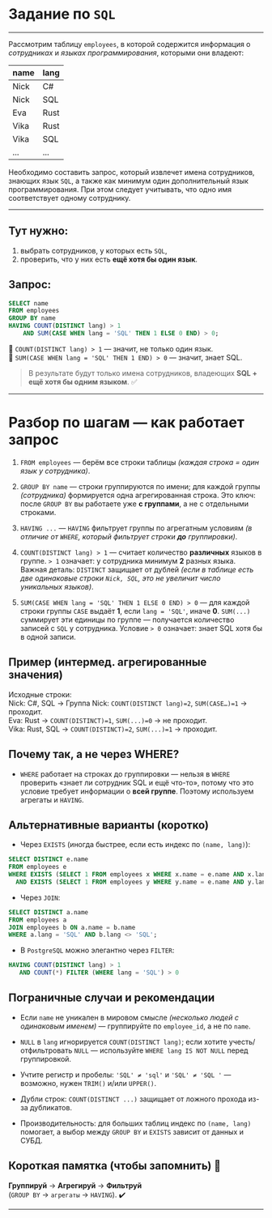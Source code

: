 # Задание по `SQL`

---
Рассмотрим таблицу `employees`, в которой содержится информация о _сотрудниках_ 
и _языках программирования_, которыми они владеют:

| name       | lang      |
|:-----------|:----------|
| Nick       | C#        |
| Nick       | SQL       |
| Eva        | Rust      |
| Vika       | Rust      |
| Vika       | SQL       |
| ...        | ...       |

Необходимо составить запрос, который извлечет имена сотрудников, знающих язык `SQL`,
а также как минимум один дополнительный язык программирования.
При этом следует учитывать, что одно имя соответствует одному сотруднику.

---
## Тут нужно:
1. выбрать сотрудников, у которых есть `SQL`,
2. проверить, что у них есть **ещё хотя бы один язык**.

## Запрос:
```sql
SELECT name 
FROM employees 
GROUP BY name 
HAVING COUNT(DISTINCT lang) > 1    
    AND SUM(CASE WHEN lang = 'SQL' THEN 1 ELSE 0 END) > 0;
```

🔹 `COUNT(DISTINCT lang) > 1` — значит, не только один язык.  
🔹 `SUM(CASE WHEN lang = 'SQL' THEN 1 END) > 0` — значит, знает SQL.

> В результате будут только имена сотрудников, владеющих **SQL + ещё хотя бы одним языком**. ✅

---
# Разбор по шагам — как работает запрос

1. `FROM employees` — берём все строки таблицы _(каждая строка = один язык у сотрудника)_.

2. `GROUP BY name` — строки группируются по имени; для каждой группы _(сотрудника)_ формируется 
одна агрегированная строка. Это ключ: после `GROUP BY` вы работаете уже **с группами**, а не с отдельными строками.

3. `HAVING ...` — `HAVING` фильтрует группы по агрегатным условиям 
_(в отличие от `WHERE`, который фильтрует строки **до** группировки)_.

4. `COUNT(DISTINCT lang) > 1` — считает количество **различных** языков в группе. `> 1` означает: 
у сотрудника минимум **2** разных языка. Важная деталь: `DISTINCT` защищает от дублей 
_(если в таблице есть две одинаковые строки `Nick, SQL`, это не увеличит число уникальных языков)_.

5. `SUM(CASE WHEN lang = 'SQL' THEN 1 ELSE 0 END) > 0` — для каждой строки группы `CASE` выдаёт **1**, 
если `lang = 'SQL'`, иначе **0**. `SUM(...)` суммирует эти единицы по группе — 
получается количество записей с `SQL` у сотрудника. 
Условие `> 0` означает: знает SQL хотя бы в одной записи.



## Пример (интермед. агрегированные значения)
Исходные строки:  
Nick: C#, SQL → Группа Nick: `COUNT(DISTINCT lang)=2`, `SUM(CASE…)=1` → проходит.  
Eva: Rust → `COUNT(DISTINCT)=1`, `SUM(...)=0` → не проходит.  
Vika: Rust, SQL → `COUNT(DISTINCT)=2`, `SUM(...)=1` → проходит.

## Почему так, а не через WHERE?
- `WHERE` работает на строках до группировки — нельзя в `WHERE` проверить «знает ли сотрудник SQL и ещё что-то», 
потому что это условие требует информации о **всей группе**. 
Поэтому используем агрегаты и `HAVING`.



## Альтернативные варианты (коротко)
- Через `EXISTS` (иногда быстрее, если есть индекс по `(name, lang)`):
```sql
SELECT DISTINCT e.name
FROM employees e
WHERE EXISTS (SELECT 1 FROM employees x WHERE x.name = e.name AND x.lang = 'SQL')
  AND EXISTS (SELECT 1 FROM employees y WHERE y.name = e.name AND y.lang <> 'SQL');
```

- Через `JOIN`:
```sql
SELECT DISTINCT a.name
FROM employees a
JOIN employees b ON a.name = b.name
WHERE a.lang = 'SQL' AND b.lang <> 'SQL';
```

- В `PostgreSQL` можно элегантно через `FILTER`:
```sql
HAVING COUNT(DISTINCT lang) > 1
   AND COUNT(*) FILTER (WHERE lang = 'SQL') > 0
```



## Пограничные случаи и рекомендации
- Если `name` не уникален в мировом смысле _(несколько людей с одинаковым именем)_ — 
группируйте по `employee_id`, а не по `name`.

- `NULL` в `lang` игнорируется `COUNT(DISTINCT lang)`; 
если хотите учесть/отфильтровать `NULL` — используйте `WHERE lang IS NOT NULL` перед группировкой.

- Учтите регистр и пробелы: `'SQL' ≠ 'sql'` и `'SQL' ≠ 'SQL '` — возможно, нужен `TRIM()` и/или `UPPER()`.

- Дубли строк: `COUNT(DISTINCT ...)` защищает от ложного прохода из-за дубликатов.

- Производительность: для больших таблиц индекс по `(name, lang)` помогает, 
а выбор между `GROUP BY` и `EXISTS` зависит от данных и СУБД.



## Короткая памятка (чтобы запомнить) 🧠
**Группируй** → **Агрегируй** → **Фильтруй**  
(`GROUP BY` → `агрегаты` → `HAVING`). ✔️

---

